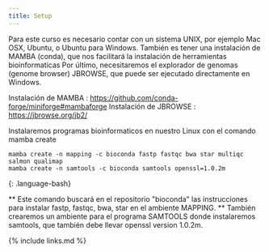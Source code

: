 ```yaml
---
title: Setup
---
```

Para este curso es necesario contar con un sistema UNIX, por ejemplo Mac OSX, Ubuntu, o Ubuntu para Windows.
También es tener una instalación de MAMBA (conda), que nos facilitará la instalación de herramientas bioinformaticas
Por último, necesitaremos el explorador de genomas (genome browser) JBROWSE, que puede ser ejecutado directamente en Windows. 

Instalación de MAMBA : https://github.com/conda-forge/miniforge#mambaforge
Instalación de JBROWSE : https://jbrowse.org/jb2/

Instalaremos programas bioinformaticos en nuestro Linux con el comando mamba create

~~~
mamba create -n mapping -c bioconda fastp fastqc bwa star multiqc salmon qualimap
mamba create -n samtools -c bioconda samtools openssl=1.0.2m
~~~
{: .language-bash}

** Este comando buscará en el repositorio "bioconda" las instrucciones para instalar fastp, fastqc, bwa, star en el ambiente MAPPING. 
** También crearemos un ambiente para el programa SAMTOOLS donde instalaremos samtools, que también debe llevar openssl version 1.0.2m.

{% include links.md %}
